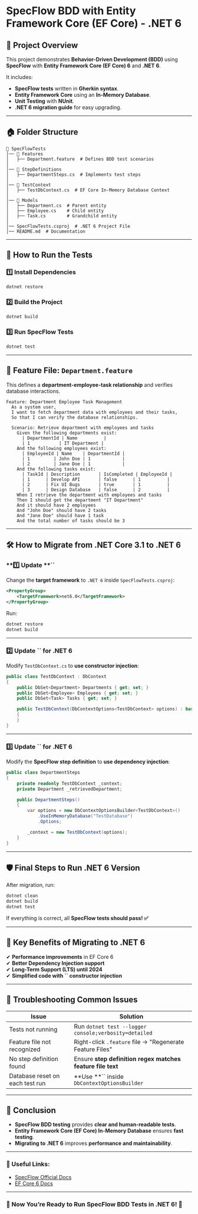 # SpecFlow BDD with Entity Framework Core (EF Core) - .NET 6

## 📌 Project Overview

This project demonstrates **Behavior-Driven Development (BDD)** using **SpecFlow** with **Entity Framework Core (EF Core) 6** and **.NET 6**.

It includes:

- **SpecFlow tests** written in **Gherkin syntax**.
- **Entity Framework Core** using an **In-Memory Database**.
- **Unit Testing** with **NUnit**.
- **.NET 6 migration guide** for easy upgrading.

---

## 🏠 Folder Structure

```
📂 SpecFlowTests
│── 📂 Features
│   ├── Department.feature  # Defines BDD test scenarios
│
│── 📂 StepDefinitions
│   ├── DepartmentSteps.cs  # Implements test steps
│
│── 📂 TestContext
│   ├── TestDbContext.cs  # EF Core In-Memory Database Context
│
│── 📂 Models
│   ├── Department.cs  # Parent entity
│   ├── Employee.cs    # Child entity
│   ├── Task.cs        # Grandchild entity
│
│── SpecFlowTests.csproj  # .NET 6 Project File
│── README.md  # Documentation
```

---

## 🚀 How to Run the Tests

### 1️⃣ Install Dependencies

```sh
dotnet restore
```

### 2️⃣ Build the Project

```sh
dotnet build
```

### 3️⃣ Run SpecFlow Tests

```sh
dotnet test
```

---

## 📝 Feature File: `Department.feature`

This defines a **department-employee-task relationship** and verifies database interactions.

```gherkin
Feature: Department Employee Task Management
  As a system user,
  I want to fetch department data with employees and their tasks,
  So that I can verify the database relationships.

  Scenario: Retrieve department with employees and tasks
    Given the following departments exist:
      | DepartmentId | Name          |
      | 1           | IT Department |
    And the following employees exist:
      | EmployeeId | Name    | DepartmentId |
      | 1         | John Doe | 1            |
      | 2         | Jane Doe | 1            |
    And the following tasks exist:
      | TaskId | Description       | IsCompleted | EmployeeId |
      | 1      | Develop API       | false      | 1          |
      | 2      | Fix UI Bugs       | true       | 1          |
      | 3      | Design Database   | false      | 2          |
    When I retrieve the department with employees and tasks
    Then I should get the department "IT Department"
    And it should have 2 employees
    And "John Doe" should have 2 tasks
    And "Jane Doe" should have 1 task
    And the total number of tasks should be 3
```

---

## 🛠 How to Migrate from .NET Core 3.1 to .NET 6

### **1️⃣ Update **``

Change the **target framework** to `.NET 6` inside `SpecFlowTests.csproj`:

```xml
<PropertyGroup>
    <TargetFramework>net6.0</TargetFramework>
</PropertyGroup>
```

Run:

```sh
dotnet restore
dotnet build
```

---

### **2️⃣ Update **``** for .NET 6**

Modify `TestDbContext.cs` to **use constructor injection**:

```csharp
public class TestDbContext : DbContext
{
    public DbSet<Department> Departments { get; set; }
    public DbSet<Employee> Employees { get; set; }
    public DbSet<Task> Tasks { get; set; }

    public TestDbContext(DbContextOptions<TestDbContext> options) : base(options)
    {
    }
}
```

---

### **3️⃣ Update **``** for .NET 6**

Modify the **SpecFlow step definition** to **use dependency injection**:

```csharp
public class DepartmentSteps
{
    private readonly TestDbContext _context;
    private Department _retrievedDepartment;

    public DepartmentSteps()
    {
        var options = new DbContextOptionsBuilder<TestDbContext>()
            .UseInMemoryDatabase("TestDatabase")
            .Options;

        _context = new TestDbContext(options);
    }
}
```

---

## 🛡 Final Steps to Run .NET 6 Version

After migration, run:

```sh
dotnet clean
dotnet build
dotnet test
```

If everything is correct, all **SpecFlow tests should pass! ✅**

---

## 🚀 Key Benefits of Migrating to .NET 6

✔ **Performance improvements** in EF Core 6\
✔ **Better Dependency Injection support**\
✔ **Long-Term Support (LTS) until 2024**\
✔ **Simplified code with **``** constructor injection**

---

## 📌 Troubleshooting Common Issues

| Issue                           | Solution                                                   |
| ------------------------------- | ---------------------------------------------------------- |
| Tests not running               | Run `dotnet test --logger console;verbosity=detailed`      |
| Feature file not recognized     | Right-click `.feature` file → "Regenerate Feature Files"   |
| No step definition found        | Ensure **step definition regex matches feature file text** |
| Database reset on each test run | **Use **`` inside `DbContextOptionsBuilder`                |

---

## 🚀 Conclusion

- **SpecFlow BDD testing** provides **clear and human-readable tests**.
- **Entity Framework Core (EF Core) In-Memory Database** ensures **fast testing**.
- **Migrating to .NET 6** improves **performance and maintainability**.

---

### 🔗 Useful Links:

- [SpecFlow Official Docs](https://specflow.org/)
- [EF Core 6 Docs](https://learn.microsoft.com/en-us/ef/core/)

---

### 🎯 Now You’re Ready to Run SpecFlow BDD Tests in .NET 6! 🚀

